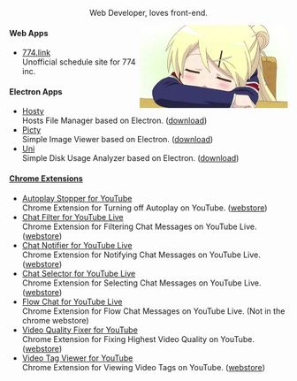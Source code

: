 <!-- markdownlint-disable MD033 MD041 -->

<p align="center">Web Developer, loves front-end.</p>

<img align="right" src="https://github.com/fiahfy/fiahfy/blob/main/karen.gif?raw=true" height="150" />

#### Web Apps

- [774.link](https://774-link.vercel.app/)  
  Unofficial schedule site for 774 inc.

#### Electron Apps

- [Hosty](https://github.com/fiahfy/hosty)  
  Hosts File Manager based on Electron. ([download](download_hosty))
- [Picty](https://github.com/fiahfy/picty)  
  Simple Image Viewer based on Electron. ([download](download_picty))
- [Uni](https://github.com/fiahfy/uni)  
  Simple Disk Usage Analyzer based on Electron. ([download](download_uni))

#### [Chrome Extensions](webstore)

- [Autoplay Stopper for YouTube](https://github.com/fiahfy/youtube-autoplay-stopper)  
  Chrome Extension for Turning off Autoplay on YouTube. ([webstore](webstore_youtube-autoplay-stopper))
- [Chat Filter for YouTube Live](https://github.com/fiahfy/youtube-live-chat-filter)  
  Chrome Extension for Filtering Chat Messages on YouTube Live. ([webstore](webstore_youtube-live-chat-filter))
- [Chat Notifier for YouTube Live](https://github.com/fiahfy/youtube-live-chat-notifier)  
  Chrome Extension for Notifying Chat Messages on YouTube Live. ([webstore](webstore_youtube-live-chat-notifier))
- [Chat Selector for YouTube Live](https://github.com/fiahfy/youtube-live-chat-selector)  
  Chrome Extension for Selecting Chat Messages on YouTube Live. ([webstore](webstore_youtube-live-chat-selector))
- [Flow Chat for YouTube Live](https://github.com/fiahfy/youtube-live-chat-flow)  
  Chrome Extension for Flow Chat Messages on YouTube Live. (Not in the chrome webstore)
- [Video Quality Fixer for YouTube](https://github.com/fiahfy/youtube-video-quality-fixer)  
  Chrome Extension for Fixing Highest Video Quality on YouTube. ([webstore](webstore_youtube-video-quality-fixer))
- [Video Tag Viewer for YouTube](https://github.com/fiahfy/youtube-video-tag-viewer)  
  Chrome Extension for Viewing Video Tags on YouTube. ([webstore](webstore_youtube-video-tag-viewer))

[download_hosty]: https://github.com/fiahfy/hosty/releases
[download_picty]: https://github.com/fiahfy/picty/releases
[download_uni]: https://github.com/fiahfy/uni/releases
[webstore]: https://chrome.google.com/webstore/search/fiahfy?_category=extensions
[webstore_youtube-autoplay-stopper]: https://chrome.google.com/webstore/detail/autoplay-stopper-for-yout/nllpbgemclgokfdjneckdfnhjpigolko
[webstore_youtube-live-chat-filter]: https://chrome.google.com/webstore/detail/chat-filter-for-youtube-l/jalcplhakmckbmlbidmbmpaegcpbejog
[webstore_youtube-live-chat-notifier]: https://chrome.google.com/webstore/detail/chat-notifier-for-youtube/comcgfpdgcmplihamnpfehmmgablmenl
[webstore_youtube-live-chat-selector]: https://chrome.google.com/webstore/detail/youtube-live-chat-filter/elgbmlibcejchmmfkngbdpdmejbajkll
[webstore_youtube-video-quality-fixer]: https://chrome.google.com/webstore/detail/video-quality-fixer-for-y/lachijbhhoeimcnjncfhhpmgfgcoagha
[webstore_youtube-video-tag-viewer]: https://chrome.google.com/webstore/detail/video-tag-viewer-for-yout/gcbndmenkdcbihmachfnhjfbbkgkmeog
